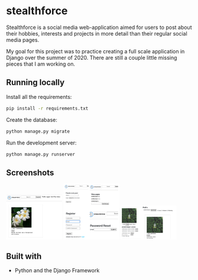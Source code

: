 # stealthforce
Stealthforce is a social media web-application aimed for users to post about their hobbies, interests and projects in more detail than their regular social media pages. 

My goal for this project was to practice creating a full scale application in Django over the summer of 2020. There are still a couple little missing pieces that I am working on. 

## Running locally 
Install all the requirements:

```bash
pip install -r requirements.txt
```

Create the database:

```bash
python manage.py migrate
```

Run the development server:

```bash
python manage.py runserver
```
## Screenshots 
<img src="screenshots/image1.jpg" width="30%" />
<img src="screenshots/image2.jpg" width="30%" />
<img src="screenshots/image3.jpg" width="30%" />

## Built with 
* Python and the Django Framework
